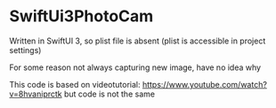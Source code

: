 # SwiftUi3PhotoCam

Written in SwiftUI 3, so plist file is absent (plist is accessible in project settings)

For some reason not always capturing new image, have no idea why

This code is based on videotutorial: https://www.youtube.com/watch?v=8hvaniprctk but code is not the same
